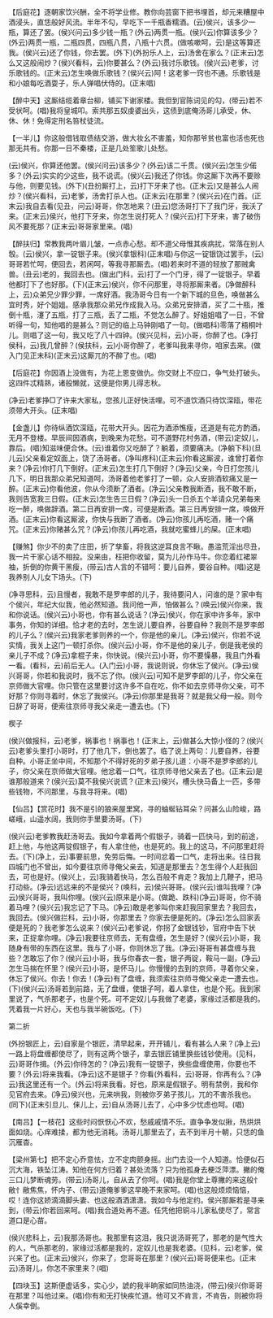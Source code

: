 <!-- { "loadSidebar": true } -->
【后庭花】逐朝家饮兴酬，全不将学业修。教你向芸窗下把书埋首，却元来糟屋中酒浸头，直恁般好风流。半年不勾，早吃下一千瓶香糯酒。(云)侯兴，该多少一瓶，算还了罢。(侯兴问云)多少钱一瓶？(外云)两贯一瓶。(侯兴云)你算该多少？(外云)两贯一瓶，二瓶四贯，四瓶八贯，八瓶十六贯。(做咳嗽呵，云)是这等算还我。(侯兴云)还了你钱，你去罢。(外下)(外扮乐人上，云)汤舍在家么？(正末云)怎么又这般闹炒？(侯兴看科，云)你要甚么？(外云)我讨乐歌钱。(侯兴云)老爹，讨乐歌钱的。(正末云)怎生唤做乐歌钱？(侯兴云)阿！这老爹一窍也不通。乐歌钱是和小娘每吃酒耍子，乐人弹唱伏侍的。(正末唱)

【醉中天】这厮结缆着章台柳，铺买下谢家楼。我但到官陈词见的勾，(带云)若不受状呵。(唱)我将皇城叩。索共那五奴虔婆出头，这债到底俺汤哥儿承受，休、休、休！免得定刑名笞杖徒流。

【一半儿】你这般借钱取债结交游，做大妆幺不害羞，知你那爷贫也富也活也死也那无共有。你那一日不秦楼，正是几处笙歌儿处愁。

(云)侯兴，你算还他罢。(侯兴问云)该多少？(外云)该二千贯。(侯兴云)怎生少偌多？(外云)实实的少这些，我不说谎。(侯兴云)我还了你钱。你这厮下次再不要赊与他，则要见钱。(外下)(丑扮厮打上，云)打下牙来了也。(正末云)又是甚么人闹炒？(侯兴看科，云)老爹，汤舍打杀人也。(正末云)在那里？(侯兴云)在门首。(正末云)我自去看(见丑，问云)哥哥，你怎地来？(丑云)您汤哥打下了我门牙，我沃了来。(正末云)侯兴，他打下牙来，你怎生说打死人？(侯兴云)打下牙来，害了破伤风不要死那？(正末云)哥哥家里来。(唱)

【醉扶归】常教我两叶眉儿皱，一点赤心愁。却不道父母惟其疾病扰，常落在别人彀。(云)侯兴，拿一锭银子来。(侯兴拿银科)(正末唱)与你这一锭银饶过罢手，(云)哥哥若忙呵，便回去，若闲呵，等我寻那厮去。(唱)若来时不道的轻放了那贼禽兽。(丑云)老的，我回去也。(做出门科，云)打了一个门牙，得了一锭银子。早着他都打下了也好那。(下)(正末云)侯兴，你不问那里，寻将那厮来者。(净做醉科上，云)众弟兄少罪少罪，一席好酒。我汤哥今日有一个新下城的旦色，唤做甚么宜时秀，好个姐姐。感承我那众弟兄作成我入马。众弟兄安排酒，买了二十瓶，推倒十瓶，瀽了五瓶，打了三瓶，丢了二瓶，不觉怎么醉了。好姐姐唱了一日，不曾听得一句，知他唱的是甚么？则记的临上马钟刚唱了一句。(做唱科)零落了梧桐叶儿。则唱了这一句，我又吃了八十四钟。(侯兴见科，云)小哥，你醉了也。(净打侯科，云)我几曾醉？(侯扶科，云)小哥你醉了，老爹叫我来寻你，咱家去来。(做入门见正末科)(正末云)这厮兀的不醉了也。(唱)

【后庭花】你因酒上没做有，为花上恩变做仇。你交财上不应口，争气处打破头。这四件忒精熟，诸般懒就，这便是你男儿得志秋。

(净云)老爹挣□了许来大家私，您孩儿正好快活哩。可不道饮酒只待饮深瓯，带花须带大开头。(正末唱)

【金盏儿】你待纵酒饮深瓯，花带大开头。因花为酒添憔瘦，还道是有花方酌酒，无月不登楼。早辰间因酒病，到晚来为花愁。可不道野花村务酒，(带云)定奴儿，靠后。(唱)知滋味便合休。(云)谁着你又吃醉了？躺着，须要痛决。(净躺下科)(旦儿云)父亲看定奴面上，饶了汤哥者。(净叫疼科)(正末云)你看这厮波，谁曾打着你来？(净云)你打几下倒好。(正末云)怎生打几下倒好？(净云)父亲，今日打您孩儿几下，明日我那众弟兄知道呵，汤哥着他老爹打了一顿，众人安排酒软痛又是一醉。(正末云)你看他波，你从今须断了酒者。(净云)父亲教我断酒，我不敢不断，我则告宽我三日假。(正末云)怎生告三日假？(净云)头一日杀五个羊请众兄弟每来吃一醉，唤做辞酒。第二日再安排一席，可便是断酒。第三日再安排一席，唤做开酒。(正末云)你看这厮波，你快与我断了酒者。(净云)你孩儿再吃酒，赌一个痛咒。(正末云)你赌甚么咒？(净云)你孩儿再吃酒，我就吃蜜蜂儿的屎。(正末唱)

【赚煞】你少不的卖了庄田，折了孳畜，将我这逆耳良言不瞅。愚滥荒淫出尽丑，我一片干家心话不相投。没来由，枉把你收留，莫为儿孙作马牛。你恋着红裙翠袖，折倒的你黄干黑瘦，(带云)古人言的不错呵：要儿自养，要谷自种。(唱)这是我养别人儿女下场头。(下)

(净寻思科，云)且慢者，我敢不是罗李郎的儿子，我待要问人，问谁的是？家中有个侯兴，年纪大似我，他必然知道。我问他一声，怕做甚么？(唤云)侯兴你来，我和你说话。(侯兴云)小哥也，你有甚么说话？(净云)侯兴，你在家中许多年，家中事务，你知的详细。恰才老的去时，怎生说儿要自养，谷要自种？我则不是罗李郎的儿子么？(侯兴云)我家老爹则养的一个，你是他的亲儿。(净云)侯兴，你若不说实情，我关上这门一顿打杀你。(侯兴云)小哥，你不是他的亲儿子，倒是我老侯的亲儿子不成？(净云)拿棍子来，你快说。(侯兴云)小哥，你不要懆暴，我且门外看一看。(看科，云)前后无人。(入门云)小哥，我说则说，你休忘了侯兴。(净云)侯兴哥哥，你若和我说时，我不忘了你。(侯兴云)可知不是罗李郎的儿子，你父亲在京师做大官哩。你只管在这里要讨这许多不自在吃，你不如去京师寻你父亲，可不好那？你则寻着时，休忘了我侯兴。(净云)你那里是我哥？就是我父母一般。则今日辞了哥哥，便索往京师寻我父亲走一遭去也。(下)

楔子

(侯兴做报科，云)老爹，祸事也！祸事也！(正末上，云)做甚么大惊小怪的？(侯兴云)老爹头里打小哥时，打了他几下，倒也罢了。临了说上两句：儿要自养，谷要自种。小哥正坐中间，不知那个不得好死的歹弟子孩儿道：小哥不是罗李郎的儿子，你父亲在京师做大官哩。他忿着一口气，往京师寻他父亲去了也。(正末云)是谁那般道来？(侯兴云)莫不我侯兴说谎？(正末云)侯兴，槽头快马备上一匹，多带些钱物，不问那里，与我寻将来。(唱)

【仙吕】【赏花时】我不是引的狼来屋里窝，寻的蚰蜒钻耳朵？问甚么山险峻，路嵯峨，山遥水阔，我则你手里要汤哥。(下)

(侯兴云)老爹教我赶汤哥去。我如今拿着两个假银子，骑着一匹快马，到的前途，赶上他，与他这两锭假银子，有人拿住他，也是死的。我上的这马，不问那里赶将去。(下)(净上，云)事要前思，免劳后悔。一时间忿着一口气，走将出来。往日我四城门也不曾出，如今要往京师寻俺父亲去，知道是那里去？怎生得个人赶我回去，可也是好。(侯兴上，云)我骑着快马，怎么百般不肯走？我加上几鞭子，把马打动些。(净云)远远来的不是侯兴？(唤科，云)侯兴哥哥。(侯兴云)谁叫我哩？(净云)侯兴哥哥，我叫你哩。(侯兴云)原来是小哥。(做跪、跌科)(净云)哥哥，你不骑着马哩？(侯兴云)我忘记了下马。(净云)敢是老爹叫你来赶我回家里去？我回去，我回去。(侯兴做拦科，云)小哥，你那里去？你家去便是死的。(净云)怎么回家丢便是死的？我老爹怎么说来？(侯兴云)老爹说，你拐了金银钱钞，官府中告下状来，正捉拿你哩。(净云)我要往京师去，无有盘缠，怎生是好？(侯兴云)小哥，我随身有带的东西在这里。我与了小哥，你则休忘了我。(净云)哥哥有甚盘缠与我些？怎敢忘了你？(侯兴云)小哥，我与你春衣一套，银子两锭，鞍马一副，(净云)怎生马揣在怀里？(侯兴云)小哥，是怀马儿。你慢慢的去到的京师，寻着你父亲，休忘了侯兴。你去！你去！(净云)有了盘缠，我须索往京师寻俺父亲走一遭去也。(下)(侯兴云)汤哥若到前路，无了盘缠，使银子呵，着人拿住，也是个死。我到家里说了，气杀那老子，也是个死。可不定奴儿与我做了老婆，家缘过活都是我的。凭着我一片好心，天也与我半碗饭吃。(下)

第二折

(外扮银匠上，云)自家是个银匠，清早起来，开开铺儿，看有甚么人来？(净上云)一路上将盘缠都使尽了，则有这两个银子，拿去银匠铺里换些钱钞使用。(见科，云)哥哥作揖。(外云)你待怎的？(净云)我有一锭银子，换些盘缠使用，你要也不要？(外云)将来我看。(净云)这不是银子？你看(外看科，云)哥哥，你再有么？(净云)我这里还有一个。(外云)将来我看。好也，原来是假银子。明有禁例，我和你见官府去来。(净云)侯兴也，元来哄我，则被你歹弟子孩儿，兀的不害杀我也。(同下)(正末引旦儿、俫儿上，云)自从汤哥儿去了，心中多少忧虑也呵。(唱)

【南吕】【一枝花】这些时闷恹恹心不欢，愁戚戚情不乐。直争争发似揪，热烘烘面如烧。心痒难揉，都为他无消耗。汤哥儿那里去了，去不到半月十朝，只恁的鱼沉雁杳。

【梁州第七】把不定心乔意怯，立不定肉颤身摇。出门去没一个人知道。恰便似石沉大海，铁坠江涛。知他在何方归着？甚处流落？只为他孤身去梗泛萍漂。撇的俺三口儿梦断魂劳。(带云)汤哥儿，自从去了你呵。(唱)我是你堂上尊撇的来这般忄敝忄敝焦焦，怀内子、(带云)道俺爹爹这早晚不来家呵。(唱)也这般烦烦恼恼，哎！连你这娇滴滴脚头妻、也这般酒洒潇潇。我如今与他定约。侯兴那厮若是寻来到，(带云)你若回来呵。(唱)我合道处再不道。任凭他把铜斗儿家私使尽了，常言道口是心苗。

(侯兴悲科上，云)我那汤哥也。我那里有这泪，我只说汤哥死了，那老的是气性大的人，气杀那老的，家缘过活都是我的，定奴儿也是我老婆。(见科，云)老爹，侯兴来了也。(正末云)侯兴，你来了，您哥哥在那里？(侯兴云)哥哥便来也。(正末云)汤哥儿，你怎不家里来？(唱)

【四块玉】这斯便虚话多，实心少，諕的我半晌家如同热油浇，(带云)侯兴你哥哥在那里？叫他过来。(唱)你有和无打快疾忙道。他可又不肯言，不肯告，则被你将人傒幸倒。

